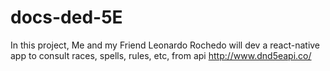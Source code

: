 # docs-ded-5E
In this project, Me and my Friend Leonardo Rochedo will dev a react-native app to consult races, spells, rules, etc, from api http://www.dnd5eapi.co/
